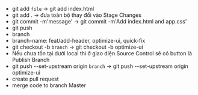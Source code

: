 - git add `file` -> git add index.html
- git add . -> đưa toàn bộ thay đổi vào Stage Changes
- git commit -m'message' -> git commit -m'Add index.html and app.css'
- git push
- branch
- branch-name: feat/add-header, optimize-ui, quick-fix
- git checkout -b `branch` -> git checkout -b optimize-ui
- Nếu chưa tồn tại dưới local thì ở giao diện Source Control sẽ có button là Publish Branch
- git push --set-upstream origin `branch` -> git push --set-upstream origin optimize-ui
- create pull request
- merge code to branch Master
